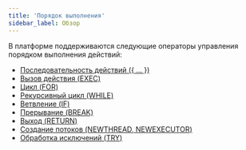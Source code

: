 ```yaml
---
title: 'Порядок выполнения'
sidebar_label: Обзор
---
```


В платформе поддерживаются следующие операторы управления порядком выполнения действий:

-   [Последовательность действий ({ ... })](Sequence_..._.md)
-   [Вызов действия (EXEC)](Call_EXEC_.md)
-   [Цикл (FOR)](Loop_FOR_.md)
-   [Рекурсивный цикл (WHILE)](Recursive_loop_WHILE_.md)
-   [Ветвление (IF)](Branching_CASE_IF_MULTI_.md) 
-   [Прерывание (BREAK)](Interruption_BREAK_.md)
-   [Выход (RETURN)](Exit_RETURN_.md)
-   [Создание потоков (NEWTHREAD, NEWEXECUTOR)](New_threads_NEWTHREAD_NEWEXECUTOR_.md)
-   [Обработка исключений (TRY)](Exception_handling_TRY_.md)
